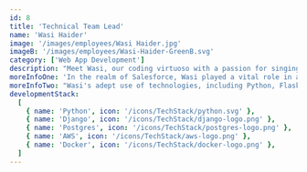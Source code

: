 ```yaml
---
id: 8
title: 'Technical Team Lead'
name: 'Wasi Haider'
image: '/images/employees/Wasi Haider.jpg'
imageB: '/images/employees/Wasi-Haider-GreenB.svg'
category: ['Web App Development']
description: "Meet Wasi, our coding virtuoso with a passion for singing. His melodies put life into our bonfire during the Hunza Annual Tour. Mastering all types of songs, he amazed us with his soulful voice! Beyond that, he channels his creativity into building test projects, mastering diverse skills along the way. Whether crafting small-scale experiments or diving into larger projects, Wasi's journey in coding is a harmonious blend of technical expertise and musical finesse."
moreInfoOne: 'In the realm of Salesforce, Wasi played a vital role in a project aimed at eliminating data duplication and generating reports for millions of records. His responsibilities included integrating web APIs for backend data processing, resolving bugs, and converting the entire product to a Postgres database using SQLAlchemy. Technologies in his toolkit comprised Python, Flask, Postgres, Docker, SqlAlchemy, Salesforce, and Heroku.'
moreInfoTwo: "Wasi's adept use of technologies, including Python, Flask, Postgres, Docker, SqlAlchemy, Salesforce, and Heroku, showcased his expertise in creating a streamlined and high-performing solution. His dedication to excellence and innovative problem-solving significantly contributed to the project's success, solidifying his reputation as a key contributor to Salesforce development initiatives."
developmentStack:
  [
    { name: 'Python', icon: '/icons/TechStack/python.svg' },
    { name: 'Django', icon: '/icons/TechStack/django-logo.png' },
    { name: 'Postgres', icon: '/icons/TechStack/postgres-logo.png' },
    { name: 'AWS', icon: '/icons/TechStack/aws-logo.png' },
    { name: 'Docker', icon: '/icons/TechStack/docker-logo.png' },
  ]
---
```

